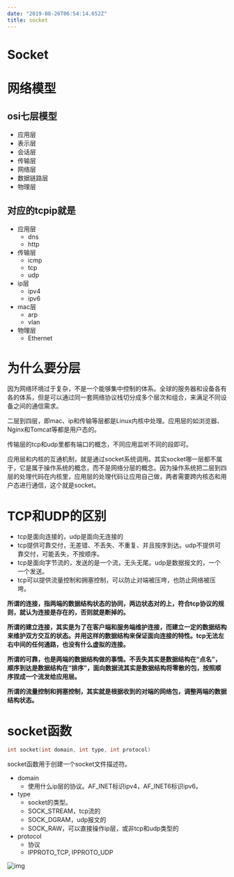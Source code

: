 ```yaml
---
date: "2019-08-26T06:54:14.652Z"
title: socket
---
```

# Socket

# 网络模型

## osi七层模型

- 应用层
- 表示层
- 会话层
- 传输层
- 网络层
- 数据链路层
- 物理层

## 对应的tcpip就是

- 应用层
  - dns
  - http
- 传输层
  - icmp
  - tcp
  - udp
- ip层
  - ipv4
  - ipv6
- mac层
  - arp
  - vlan
- 物理层
  - Ethernet

# 为什么要分层

因为网络环境过于复杂，不是一个能够集中控制的体系。全球的服务器和设备各有各的体系，但是可以通过同一套网络协议栈切分成多个层次和组合，来满足不同设备之间的通信需求。

二层到四层，即mac、ip和传输等层都是Linux内核中处理。应用层的如浏览器、Nginx和Tomcat等都是用户态的。

传输层的tcp和udp里都有端口的概念，不同应用监听不同的段即可。

应用层和内核的互通机制，就是通过socket系统调用。其实socket哪一层都不属于，它是属于操作系统的概念，而不是网络分层的概念。因为操作系统把二层到四层的处理代码在内核里，应用层的处理代码让应用自己做，两者需要跨内核态和用户态进行通信，这个就是socket。

# TCP和UDP的区别

- tcp是面向连接的，udp是面向无连接的
- tcp提供可靠交付，无差错、不丢失、不重复、并且按序到达。udp不提供可靠交付，可能丢失，不按顺序。
- tcp是面向字节流的，发送的是一个流，无头无尾。udp是数据报文的，一个一个发送。
- tcp可以提供流量控制和拥塞控制，可以防止对端被压垮，也防止网络被压垮。

**所谓的连接，指两端的数据结构状态的协同，两边状态对的上，符合tcp协议的规则，就认为连接是存在的，否则就是断掉的。**

**所谓的建立连接，其实是为了在客户端和服务端维护连接，而建立一定的数据结构来维护双方交互的状态。并用这样的数据结构来保证面向连接的特性。tcp无法左右中间的任何通路，也没有什么虚拟的连接。**

**所谓的可靠，也是两端的数据结构做的事情。不丢失其实是数据结构在“点名”，顺序到达是数据结构在“排序”，面向数据流其实是数据结构将零散的包，按照顺序捏成一个流发给应用层。**

**所谓的流量控制和拥塞控制，其实就是根据收到的对端的网络包，调整两端的数据结构状态。**

# socket函数

```c
int socket(int domain, int type, int protocol)
```

socket函数用于创建一个socket文件描述符。

- domain
  - 使用什么ip层的协议。AF_INET标识ipv4，AF_INET6标识ipv6。
- type
  - socket的类型。
  - SOCK_STREAM，tcp流的
  - SOCK_DGRAM，udp报文的
  - SOCK_RAW，可以直接操作ip层，或非tcp和udp类型的
- protocol
  - 协议
  - IPPROTO_TCP,  IPPROTO_UDP

![img](/Users/lucas/Documents/Nutstore/assets/997e39e5574252ada22220e4b3646dda.png)


